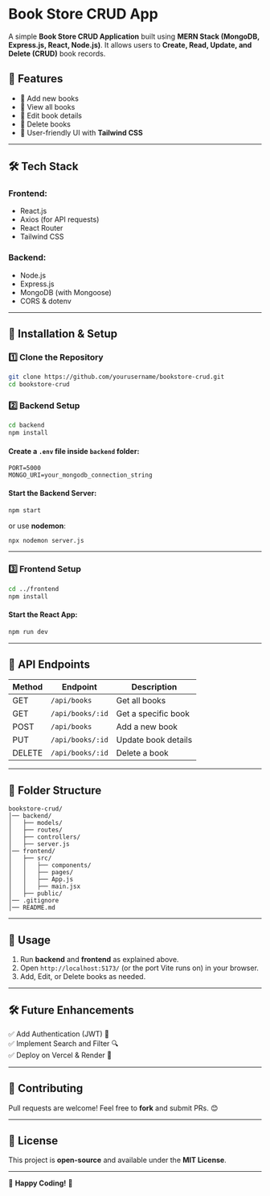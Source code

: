 # Book Store CRUD App

A simple **Book Store CRUD Application** built using **MERN Stack (MongoDB, Express.js, React, Node.js)**. It allows users to **Create, Read, Update, and Delete (CRUD)** book records.

## 🚀 Features
- 📌 Add new books
- 📌 View all books
- 📌 Edit book details
- 📌 Delete books
- 📌 User-friendly UI with **Tailwind CSS**

---

## 🛠️ Tech Stack

### **Frontend:**
- React.js
- Axios (for API requests)
- React Router
- Tailwind CSS

### **Backend:**
- Node.js
- Express.js
- MongoDB (with Mongoose)
- CORS & dotenv

---

## 📌 Installation & Setup

### 1️⃣ Clone the Repository
```sh
git clone https://github.com/yourusername/bookstore-crud.git
cd bookstore-crud
```

### 2️⃣ Backend Setup
```sh
cd backend
npm install
```

#### Create a `.env` file inside `backend` folder:
```
PORT=5000
MONGO_URI=your_mongodb_connection_string
```

#### Start the Backend Server:
```sh
npm start
```

or use **nodemon**:
```sh
npx nodemon server.js
```

---

### 3️⃣ Frontend Setup
```sh
cd ../frontend
npm install
```

#### Start the React App:
```sh
npm run dev
```

---

## 📌 API Endpoints
| Method | Endpoint           | Description             |
|--------|-------------------|-------------------------|
| GET    | `/api/books`       | Get all books           |
| GET    | `/api/books/:id`   | Get a specific book     |
| POST   | `/api/books`       | Add a new book         |
| PUT    | `/api/books/:id`   | Update book details    |
| DELETE | `/api/books/:id`   | Delete a book          |

---

## 📌 Folder Structure
```
bookstore-crud/
│── backend/
│   ├── models/
│   ├── routes/
│   ├── controllers/
│   ├── server.js
│── frontend/
│   ├── src/
│   │   ├── components/
│   │   ├── pages/
│   │   ├── App.js
│   │   ├── main.jsx
│   ├── public/
│── .gitignore
│── README.md
```

---

## 📌 Usage
1. Run **backend** and **frontend** as explained above.
2. Open `http://localhost:5173/` (or the port Vite runs on) in your browser.
3. Add, Edit, or Delete books as needed.

---

## 🛠️ Future Enhancements
✅ Add Authentication (JWT) 🔐  
✅ Implement Search and Filter 🔍  
✅ Deploy on Vercel & Render 🚀  

---

## 📌 Contributing
Pull requests are welcome! Feel free to **fork** and submit PRs. 😊

---

## 📌 License
This project is **open-source** and available under the **MIT License**.

---

🎉 **Happy Coding!** 🚀

